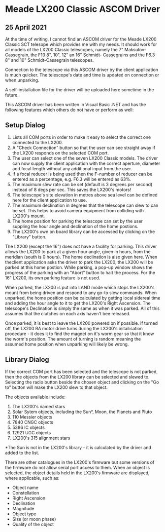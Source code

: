 Meade LX200 Classic ASCOM Driver
================================

25 April 2021
-------------

At the time of writing, I cannot find an ASCOM driver for the Meade LX200 Classic SCT telesope which provides me with my needs.  It
should work for all models of the LX200 Classic telescopes, namely the 7" Maksutov-Cassegrain, the F10 8", 10", 12" an 16" Schmidt-
Cassegrains and the F6.3 8" and 10" Schmidt-Cassegrain telescopes.

Connection to the telescope via this ASCOM driver by the client application is much quicker.  The telescope's date and time is 
updated on connection or when unparking.

A self-installation file for the driver will be uploaded here sometime in the future.

This ASCOM driver has been written in Visual Basic .NET and has the following features which others do not have or perform as well:

Setup Dialog
------------

1)  Lists all COM ports in order to make it easy to select the correct one connected to the LX200.
2)  A "Check Connection" button so that the user can see straight away if the LX200 responds on the selected COM port.
3)  The user can select one of the seven LX200 Classic models.  The driver can now supply the client application with the
    correct aperture, diameter and focal length without any additional input from the user.
4)  If a focal reducer is being used then the F-number of reducer can be entered as a percentage, e.g. F6.3 will be entered as 63%.
5)  The maximum slew rate can be set (default is 3 degrees per second) instead of 8 degs per sec.  This saves the LX200's motors!
6)  The telescope's site elevation in metres above sea level can be defined here for the client application to use.
7)  The maximum declination in degrees that the telescope can slew to can be set.  This helps to avoid camera equipment from
    colliding with LX200's mount.
8)  The home position for parking the telescope can set by the user suppling the hour angle and declination of the home postions.
9)  The LX200's own on board library can be accessed by clicking on the "Library" button.

The LX200 (except the 16") does not have a facility for parking.  This driver allows the LX200 to park at a given hour angle,
given in hours, from the meridian (south is 0 hours).  The home declination is also given here.  When  theclient application asks 
the driver to park the LX200, the LX200 will be parked at this home postion.  While parking, a pop-up window shows the progress of
the parking with an "Abort" button to halt the process.  For the 16" LX200, its own parking feature is not used.

When parked, the LX200 is put into LAND mode which stops the LX200's mount from being driven and respond to any go-to slew
commands.  When unparked, the home position can be calculated by getting local sidereal time and adding the hour angle to it to
get the LX200's Right Ascension.  The telescope's Declination is simply the same as when it was parked.  All of this assumes that
the clutches on each axis haven't bee released.

Once parked, it is best to leave the LX200 powered on if possible.  If turned off, the LX200 RA motor drive turns during the
LX200's initailisation procedure - it does it to find the magnet on it's worm gear so that it know the worm's position.  The
amount of turning is random meaning the assumed home position when unparking will likely be wrong.

Library Dialog
--------------

If the correct COM port has been selected and the telescope is not parked, then the objects from the LX200 library can be selected
and slewed to.  Selecting the radio button beside the chosen object and clicking on the "Go to" button will make the LX200 slew to
that object.

The objects available include:

1)  The LX200's named stars
2)  Solar Sytem objects, including the Sun*, Moon, the Planets and Pluto
3)  110 Messier objects
4)  7840 CNGC objects
5)  5386 IC objects
7)  12921 UGC objects
8)  LX200's 315 alignment stars

*The Sun is not in the LX200's library - it is calculated by the driver and added to the list.

There are other catalogues in the LX200's firmware but some versions of the firmware do not allow serial port access to them.
When an object is selected, the object details held in the LX200's firmware are displayed, where applicable, such as:

-   Object name
-   Constellation
-   Right Ascension
-   Declination
-   Magnitude
-   Object type
-   Size (or moon phase)
-   Quality of the object